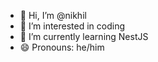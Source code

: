 - 👋 Hi, I’m @nikhil
- 👀 I’m interested in coding
- 🌱 I’m currently learning NestJS
- 😄 Pronouns: he/him


